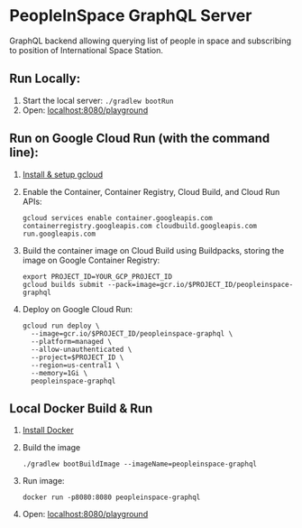 # PeopleInSpace GraphQL Server

GraphQL backend allowing querying list of people in space and subscribing to position of International Space Station.

## Run Locally:
1. Start the local server: `./gradlew bootRun`
1. Open: [localhost:8080/playground](http://localhost:8080/playground)

## Run on Google Cloud Run (with the command line):

1. [Install & setup gcloud](https://cloud.google.com/sdk/install)

1. Enable the Container, Container Registry, Cloud Build, and Cloud Run APIs:
    ```
    gcloud services enable container.googleapis.com containerregistry.googleapis.com cloudbuild.googleapis.com run.googleapis.com
    ```

1. Build the container image on Cloud Build using Buildpacks, storing the image on Google Container Registry:
    ```
    export PROJECT_ID=YOUR_GCP_PROJECT_ID
    gcloud builds submit --pack=image=gcr.io/$PROJECT_ID/peopleinspace-graphql
    ```

1. Deploy on Google Cloud Run:
    ```
    gcloud run deploy \
      --image=gcr.io/$PROJECT_ID/peopleinspace-graphql \
      --platform=managed \
      --allow-unauthenticated \
      --project=$PROJECT_ID \
      --region=us-central1 \
      --memory=1Gi \
      peopleinspace-graphql
    ```

## Local Docker Build & Run

1. [Install Docker](https://docs.docker.com/get-docker/)

1. Build the image
    ```
    ./gradlew bootBuildImage --imageName=peopleinspace-graphql
    ```

1. Run image:
    ```
    docker run -p8080:8080 peopleinspace-graphql
    ```

1. Open: [localhost:8080/playground](http://localhost:8080/playground)
